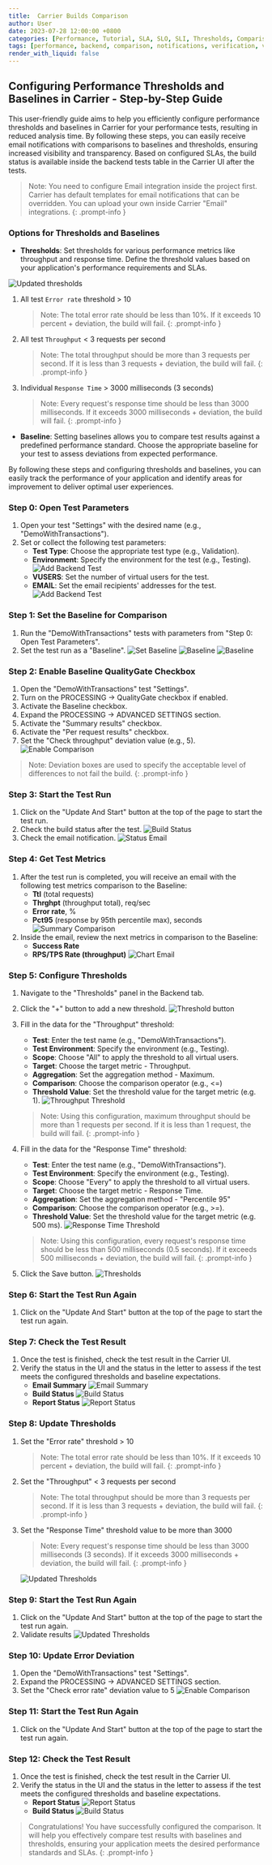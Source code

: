 ```yaml
---
title:  Carrier Builds Comparison
author: User
date: 2023-07-28 12:00:00 +0800
categories: [Performance, Tutorial, SLA, SLO, SLI, Thresholds, Comparison, Baseline, NFRs]
tags: [performance, backend, comparison, notifications, verification, validation, quality gate]
render_with_liquid: false
---
```


## Configuring Performance Thresholds and Baselines in Carrier - Step-by-Step Guide
 
This user-friendly guide aims to help you efficiently configure performance thresholds and baselines in Carrier for your performance tests, resulting in reduced analysis time.
By following these steps, you can easily receive email notifications with comparisons to baselines and thresholds, ensuring increased visibility and transparency. 
Based on configured SLAs, the build status is available inside the backend tests table in the Carrier UI after the tests.

> Note: You need to configure Email integration inside the project first. Carrier has default templates for email notifications that can be overridden. You can upload your own inside Carrier "Email" integrations.
{: .prompt-info }

### Options for Thresholds and Baselines

- **Thresholds**: Set thresholds for various performance metrics like throughput and response time. Define the threshold values based on your application's performance requirements and SLAs.

![Updated thresholds](/assets/posts_img/updated_thresholds.png)

1. All test `Error rate` threshold > 10 

    > Note: The total error rate should be less than 10%. If it exceeds 10 percent + deviation, the build will fail.
    {: .prompt-info }

2. All test `Throughput` < 3 requests per second 

    > Note: The total throughput should be more than 3 requests per second. If it is less than 3 requests + deviation, the build will fail.
    {: .prompt-info }

3. Individual `Response Time` > 3000 milliseconds (3 seconds)

    > Note: Every request's response time should be less than 3000 milliseconds. If it exceeds 3000 milliseconds + deviation, the build will fail.
    {: .prompt-info }

- **Baseline**: Setting baselines allows you to compare test results against a predefined performance standard. Choose the appropriate baseline for your test to assess deviations from expected performance.

By following these steps and configuring thresholds and baselines, you can easily track the performance of your application and identify areas for improvement to deliver optimal user experiences.

### Step 0: Open Test Parameters

1. Open your test "Settings" with the desired name (e.g., "DemoWithTransactions").
2. Set or collect the following test parameters:
   - **Test Type**: Choose the appropriate test type (e.g., Validation).
   - **Environment**: Specify the environment for the test (e.g., Testing).
   ![Add Backend Test](/assets/posts_img/test_types_config.png)
   - **VUSERS**: Set the number of virtual users for the test.
   - **EMAIL**: Set the email recipients' addresses for the test.
   ![Add Backend Test](/assets/posts_img/emial_recipients.png)

### Step 1: Set the Baseline for Comparison

1. Run the "DemoWithTransactions" tests with parameters from "Step 0: Open Test Parameters".
2. Set the test run as a "Baseline".
   ![Set Baseline](/assets/posts_img/Set_baseline.png)
   ![Baseline](/assets/posts_img/baseline_1.png)
   ![Baseline](/assets/posts_img/baseline_2.png)

### Step 2: Enable Baseline QualityGate Checkbox

1. Open the "DemoWithTransactions" test "Settings".
2. Turn on the PROCESSING -> QualityGate checkbox if enabled.
3. Activate the Baseline checkbox.
4. Expand the PROCESSING -> ADVANCED SETTINGS section.
5. Activate the "Summary results" checkbox.
6. Activate the "Per request results" checkbox.
7. Set the "Check throughput" deviation value (e.g., 5).
   ![Enable Comparison](/assets/posts_img/enable_comparison.png)

> Note: Deviation boxes are used to specify the acceptable level of differences to not fail the build.
{: .prompt-info }

### Step 3: Start the Test Run

1. Click on the "Update And Start" button at the top of the page to start the test run.
2. Check the build status after the test.
   ![Build Status](/assets/posts_img/build_status.png)
3. Check the email notification.
   ![Status Email](/assets/posts_img/status_email.png)

### Step 4: Get Test Metrics

1. After the test run is completed, you will receive an email with the following test metrics comparison to the Baseline:
   - **Ttl** (total requests)
   - **Thrghpt** (throughput total), req/sec
   - **Error rate**, %
   - **Pct95** (response by 95th percentile max), seconds
   ![Summary Comparison](/assets/posts_img/summary_comparison.png)
2. Inside the email, review the next metrics in comparison to the Baseline:
   - **Success Rate**
   - **RPS/TPS Rate (throughput)**
   ![Chart Email](/assets/posts_img/chart_email.png)

### Step 5: Configure Thresholds

1. Navigate to the "Thresholds" panel in the Backend tab.
2. Click the "+" button to add a new threshold.
![Threshold button](/assets/posts_img/create_thresholds_button.png)
3. Fill in the data for the "Throughput" threshold:
   - **Test**: Enter the test name (e.g., "DemoWithTransactions").
   - **Test Environment**: Specify the environment (e.g., Testing).
   - **Scope**: Choose "All" to apply the threshold to all virtual users.
   - **Target**: Choose the target metric - Throughput.
   - **Aggregation**: Set the aggregation method - Maximum.
   - **Comparison**: Choose the comparison operator (e.g., <=)
   - **Threshold Value**: Set the threshold value for the target metric (e.g. 1).
   ![Throughput Threshold](/assets/posts_img/throughput_threshold.png)

   > Note: Using this configuration, maximum throughput should be more than 1 requests per second. If it is less than 1 request, the build will fail.
    {: .prompt-info }

4. Fill in the data for the "Response Time" threshold:
   - **Test**: Enter the test name (e.g., "DemoWithTransactions").
   - **Test Environment**: Specify the environment (e.g., Testing).
   - **Scope**: Choose "Every" to apply the threshold to all virtual users.
   - **Target**: Choose the target metric - Response Time.
   - **Aggregation**: Set the aggregation method - "Percentile 95"
   - **Comparison**: Choose the comparison operator (e.g., >=).
   - **Threshold Value**: Set the threshold value for the target metric (e.g. 500 ms).
   ![Response Time Threshold](/assets/posts_img/response_time_threshold.png)

   > Note: Using this configuration, every request's response time should be less than 500 milliseconds (0.5 seconds). If it exceeds 500 milliseconds + deviation, the build will fail.
      {: .prompt-info }

5. Click the Save button.
   ![Thresholds](/assets/posts_img/thresholds.png)

### Step 6: Start the Test Run Again

1. Click on the "Update And Start" button at the top of the page to start the test run again.

### Step 7: Check the Test Result

1. Once the test is finished, check the test result in the Carrier UI.
2. Verify the status in the UI and the status in the letter to assess if the test meets the configured thresholds and baseline expectations.
   - **Email Summary**
   ![Email Summary](/assets/posts_img/email_summary_1.png)
   - **Build Status**
   ![Build Status](/assets/posts_img/success_builds.png)
   - **Report Status**
   ![Report Status](/assets/posts_img/success_report.png)

### Step 8: Update Thresholds


1. Set the "Error rate" threshold > 10 
    > Note: The total error rate should be less than 10%. If it exceeds 10 percent + deviation, the build will fail.
    {: .prompt-info }

2. Set the "Throughput" < 3 requests per second 
    > Note: The total throughput should be more than 3 requests per second. If it is less than 3 requests + deviation, the build will fail.
    {: .prompt-info }

3. Set the "Response Time" threshold value to be more than 3000 
    > Note: Every request's response time should be less than 3000 milliseconds (3 seconds). If it exceeds 3000 milliseconds + deviation, the build will fail.
    {: .prompt-info }


   ![Updated Thresholds](/assets/posts_img/updated_thresholds.png)

### Step 9: Start the Test Run Again

1. Click on the "Update And Start" button at the top of the page to start the test run again.
2. Validate results 
   ![Updated Thresholds](/assets/posts_img/validated_results.png)

### Step 10: Update Error Deviation

1. Open the "DemoWithTransactions" test "Settings".
2. Expand the PROCESSING -> ADVANCED SETTINGS section.
3. Set the "Check error rate" deviation value to 5
   ![Enable Comparison](/assets/posts_img/enable_comparison.png)

### Step 11: Start the Test Run Again

1. Click on the "Update And Start" button at the top of the page to start the test run again.

### Step 12: Check the Test Result

1. Once the test is finished, check the test result in the Carrier UI.
2. Verify the status in the UI and the status in the letter to assess if the test meets the configured thresholds and baseline expectations.
   - **Report Status**
   ![Report Status](/assets/posts_img/success_report.png)
   - **Build Status**
   ![Build Status](/assets/posts_img/success_builds.png)

> Congratulations! You have successfully configured the comparison. It will help you effectively compare test results with baselines and thresholds, ensuring your application meets the desired performance standards and SLAs.
{: .prompt-info }
